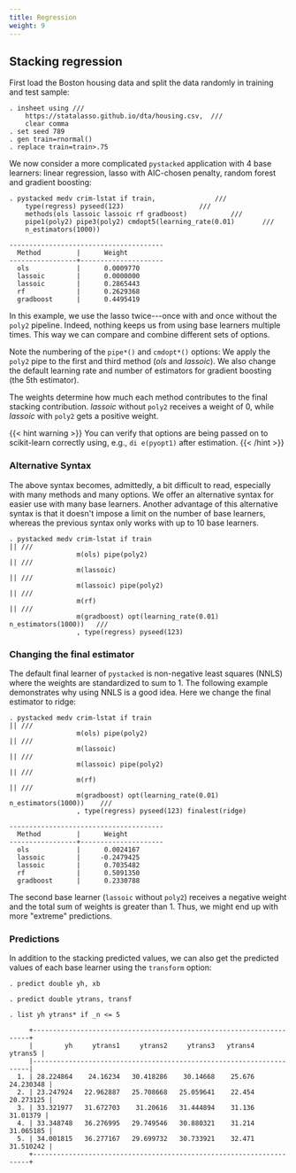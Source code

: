 ```yaml
---
title: Regression
weight: 9
---
```


## Stacking regression

First load the Boston housing data and split the data randomly in training and test sample: 

```
. insheet using ///
	https://statalasso.github.io/dta/housing.csv,  ///
	clear comma
. set seed 789
. gen train=rnormal()
. replace train=train>.75
```

We now consider a more complicated `pystacked` application with 
4 base learners: linear regression, lasso with AIC-chosen 
penalty, random forest and gradient boosting:

```
. pystacked medv crim-lstat if train,				///
	type(regress) pyseed(123)					///
	methods(ols lassoic lassoic rf gradboost)			///
	pipe1(poly2) pipe3(poly2) cmdopt5(learning_rate(0.01)		///
	n_estimators(1000))

---------------------------------------
  Method         |      Weight
-----------------+---------------------
  ols            |      0.0009770
  lassoic        |      0.0000000
  lassoic        |      0.2865443
  rf             |      0.2629368
  gradboost      |      0.4495419
```

In this example, we use the lasso twice---once with and once without the `poly2` pipeline. Indeed, nothing keeps us from using base learners multiple times. This way we can compare and combine different sets of options. 

Note the numbering of the `pipe*()` and `cmdopt*()` options: We apply the `poly2` pipe to the first and third method (*ols* and *lassoic*). We also change the default learning rate and number of estimators for gradient boosting (the 5th estimator).

The weights determine how much each method contributes to the final stacking contribution. *lassoic* without `poly2` receives a weight of 0, while *lassoic* with `poly2` gets a positive weight.

{{< hint warning >}} 
You can verify that options are being passed on to scikit-learn correctly using, e.g., 
`di e(pyopt1)` after estimation.
{{< /hint >}}

### Alternative Syntax

The above syntax becomes, admittedly, a bit difficult to read, especially with many methods and many options. We offer an alternative syntax for easier use with many base learners. Another advantage of this alternative syntax is that it doesn't impose a limit on the number of base learners, whereas the previous syntax only works with up to 10 base learners. 

```
. pystacked medv crim-lstat if train                                     || ///
                 m(ols) pipe(poly2)                                      || ///
                 m(lassoic)                                              || ///
                 m(lassoic) pipe(poly2)                                  || ///
                 m(rf)                                                   || ///
                 m(gradboost) opt(learning_rate(0.01) n_estimators(1000))   ///
                 , type(regress) pyseed(123) 
```

### Changing the final estimator

The default final learner of `pystacked`
is non-negative least squares (NNLS) where the weights are standardized to sum to 1. The following example demonstrates why using NNLS is a good idea. Here we change the final estimator to ridge:

```
. pystacked medv crim-lstat if train                                      || ///
                 m(ols) pipe(poly2)                                       || ///
                 m(lassoic)                                               || ///
                 m(lassoic) pipe(poly2)                                   || ///
                 m(rf)                                                    || ///
                 m(gradboost) opt(learning_rate(0.01) n_estimators(1000)) 	 ///
                 , type(regress) pyseed(123) finalest(ridge)

---------------------------------------
  Method         |      Weight
-----------------+---------------------
  ols            |      0.0024167
  lassoic        |     -0.2479425
  lassoic        |      0.7035482
  rf             |      0.5091350
  gradboost      |      0.2330788

```

The second base learner (`lassoic` without `poly2`) receives a negative weight and the total sum of weights is greater than 1. Thus, we might end up with more "extreme" predictions.

### Predictions

In addition to the stacking predicted values, we can also get the predicted values of each base learner using the `transform` option:

```
. predict double yh, xb

. predict double ytrans, transf

. list yh ytrans* if _n <= 5

     +---------------------------------------------------------------------+
     |        yh     ytrans1     ytrans2     ytrans3   ytrans4     ytrans5 |
     |---------------------------------------------------------------------|
  1. | 28.224864    24.16234   30.418286    30.14668    25.676   24.230348 |
  2. | 23.247924   22.962887   25.708668   25.059641    22.454   20.273125 |
  3. | 33.321977   31.672703    31.20616   31.444894    31.136    31.01379 |
  4. | 33.348748   36.276995   29.749546   30.880321    31.214   31.065185 |
  5. | 34.001815   36.277167   29.699732   30.733921    32.471   31.510242 |
     +---------------------------------------------------------------------+
```